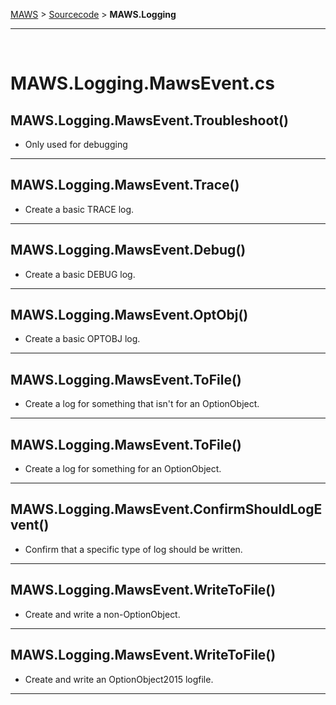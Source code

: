 <!-- b220621.115657 -->

[MAWS](https://github.com/spectrum-health-systems/MAWS) &gt; [Sourcecode](../Sourcecode/MAWS-Sourcecode.md) &gt;  **MAWS.Logging**

***

<br>

# **MAWS.Logging.MawsEvent.cs**

## MAWS.Logging.MawsEvent.Troubleshoot()
* Only used for debugging

***

## MAWS.Logging.MawsEvent.Trace()
* Create a basic TRACE log.

***

## MAWS.Logging.MawsEvent.Debug()
* Create a basic DEBUG log.

***

## MAWS.Logging.MawsEvent.OptObj()
* Create a basic OPTOBJ log.

***

## MAWS.Logging.MawsEvent.ToFile()
* Create a log for something that isn't for an OptionObject.

***

## MAWS.Logging.MawsEvent.ToFile()
* Create a log for something for an OptionObject.

***

## MAWS.Logging.MawsEvent.ConfirmShouldLogEvent()
* Confirm that a specific type of log should be written.

***

## MAWS.Logging.MawsEvent.WriteToFile()
* Create and write a non-OptionObject.

***

## MAWS.Logging.MawsEvent.WriteToFile()
* Create and write an OptionObject2015 logfile.

***